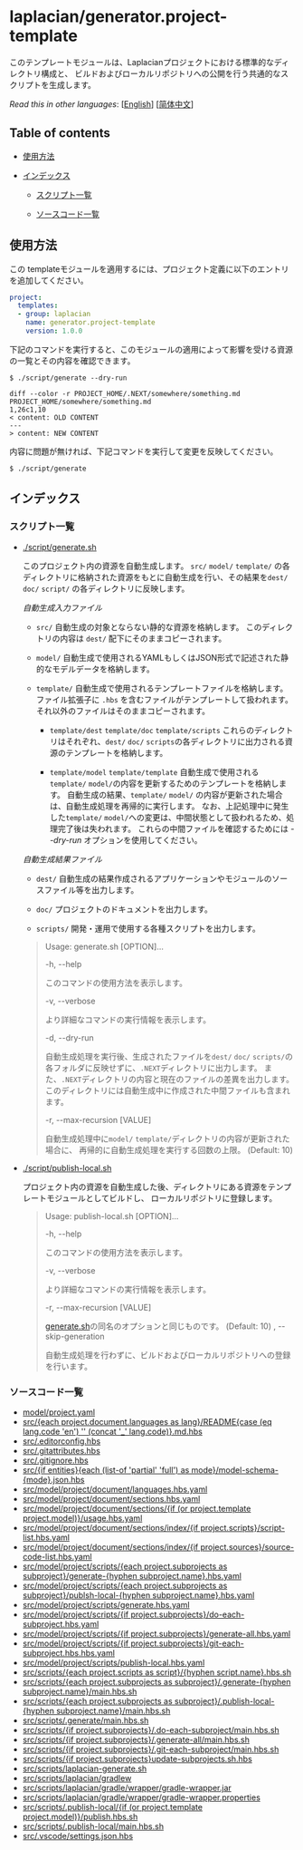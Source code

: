 <!-- @head-content@ -->
# laplacian/generator.project-template

このテンプレートモジュールは、Laplacianプロジェクトにおける標準的なディレクトリ構成と、
ビルドおよびローカルリポジトリへの公開を行う共通的なスクリプトを生成します。


*Read this in other languages*: [[English](README.md)] [[简体中文](README_zh.md)]
<!-- @head-content@ -->

<!-- @toc@ -->
## Table of contents
- [使用方法](#使用方法)

- [インデックス](#インデックス)

  * [スクリプト一覧](#スクリプト一覧)

  * [ソースコード一覧](#ソースコード一覧)



<!-- @toc@ -->

<!-- @main-content@ -->
## 使用方法

この templateモジュールを適用するには、プロジェクト定義に以下のエントリを追加してください。
```yaml
project:
  templates:
  - group: laplacian
    name: generator.project-template
    version: 1.0.0
```

下記のコマンドを実行すると、このモジュールの適用によって影響を受ける資源の一覧とその内容を確認できます。

```console
$ ./script/generate --dry-run

diff --color -r PROJECT_HOME/.NEXT/somewhere/something.md PROJECT_HOME/somewhere/something.md
1,26c1,10
< content: OLD CONTENT
---
> content: NEW CONTENT
```

内容に問題が無ければ、下記コマンドを実行して変更を反映してください。

```console
$ ./script/generate

```


## インデックス


### スクリプト一覧


- [./script/generate.sh](<./scripts/generate.sh>)

  このプロジェクト内の資源を自動生成します。
  `src/` `model/` `template/` の各ディレクトリに格納された資源をもとに自動生成を行い、その結果を`dest/` `doc/` `script/` の各ディレクトリに反映します。

  *自動生成入力ファイル*

  - `src/`
    自動生成の対象とならない静的な資源を格納します。
    このディレクトリの内容は `dest/` 配下にそのままコピーされます。

  - `model/`
    自動生成で使用されるYAMLもしくはJSON形式で記述された静的なモデルデータを格納します。

  - `template/`
    自動生成で使用されるテンプレートファイルを格納します。ファイル拡張子に `.hbs` を含むファイルがテンプレートして扱われます。
    それ以外のファイルはそのままコピーされます。

    - `template/dest` `template/doc` `template/scripts`
      これらのディレクトリはそれぞれ、`dest/` `doc/` `scripts`の各ディレクトリに出力される資源のテンプレートを格納します。

    - `template/model` `template/template`
      自動生成で使用される`template/` `model/`の内容を更新するためのテンプレートを格納します。
      自動生成の結果、`template/` `model/` の内容が更新された場合は、自動生成処理を再帰的に実行します。
      なお、上記処理中に発生した`template/` `model/`への変更は、中間状態として扱われるため、処理完了後は失われます。
      これらの中間ファイルを確認するためには *--dry-run* オプションを使用してください。

  *自動生成結果ファイル*

  - `dest/`
    自動生成の結果作成されるアプリケーションやモジュールのソースファイル等を出力します。

  - `doc/`
    プロジェクトのドキュメントを出力します。

  - `scripts/`
    開発・運用で使用する各種スクリプトを出力します。

  > Usage: generate.sh [OPTION]...
  >
  > -h, --help
  >
  >   このコマンドの使用方法を表示します。
  >   
  > -v, --verbose
  >
  >   より詳細なコマンドの実行情報を表示します。
  >   
  > -d, --dry-run
  >
  >   自動生成処理を実行後、生成されたファイルを`dest/` `doc/` `scripts/`の各フォルダに反映せずに、`.NEXT`ディレクトリに出力します。
  >   また、`.NEXT`ディレクトリの内容と現在のファイルの差異を出力します。
  >   このディレクトリには自動生成中に作成された中間ファイルも含まれます。
  >   
  > -r, --max-recursion [VALUE]
  >
  >   自動生成処理中に`model/` `template/`ディレクトリの内容が更新された場合に、
  >   再帰的に自動生成処理を実行する回数の上限。
  >    (Default: 10)
- [./script/publish-local.sh](<./scripts/publish-local.sh>)

  プロジェクト内の資源を自動生成した後、ディレクトリにある資源をテンプレートモジュールとしてビルドし、
  ローカルリポジトリに登録します。

  > Usage: publish-local.sh [OPTION]...
  >
  > -h, --help
  >
  >   このコマンドの使用方法を表示します。
  >   
  > -v, --verbose
  >
  >   より詳細なコマンドの実行情報を表示します。
  >   
  > -r, --max-recursion [VALUE]
  >
  >   [generate.sh](<./scripts/generate.sh>)の同名のオプションと同じものです。
  >    (Default: 10)
  > , --skip-generation
  >
  >   自動生成処理を行わずに、ビルドおよびローカルリポジトリへの登録を行います。
  >   
### ソースコード一覧


- [model/project.yaml](<./model/project.yaml>)
- [src/{each project.document.languages as lang}/README{case (eq lang.code 'en') '' (concat '_' lang.code)}.md.hbs](<./src/{each project.document.languages as lang}/README{case (eq lang.code 'en') '' (concat '_' lang.code)}.md.hbs>)
- [src/.editorconfig.hbs](<./src/.editorconfig.hbs>)
- [src/.gitattributes.hbs](<./src/.gitattributes.hbs>)
- [src/.gitignore.hbs](<./src/.gitignore.hbs>)
- [src/{if entities}{each (list-of 'partial' 'full') as mode}/model-schema-{mode}.json.hbs](<./src/{if entities}{each (list-of 'partial' 'full') as mode}/model-schema-{mode}.json.hbs>)
- [src/model/project/document/languages.hbs.yaml](<./src/model/project/document/languages.hbs.yaml>)
- [src/model/project/document/sections.hbs.yaml](<./src/model/project/document/sections.hbs.yaml>)
- [src/model/project/document/sections/{if (or project.template project.model)}/usage.hbs.yaml](<./src/model/project/document/sections/{if (or project.template project.model)}/usage.hbs.yaml>)
- [src/model/project/document/sections/index/{if project.scripts}/script-list.hbs.yaml](<./src/model/project/document/sections/index/{if project.scripts}/script-list.hbs.yaml>)
- [src/model/project/document/sections/index/{if project.sources}/source-code-list.hbs.yaml](<./src/model/project/document/sections/index/{if project.sources}/source-code-list.hbs.yaml>)
- [src/model/project/scripts/{each project.subprojects as subproject}/generate-{hyphen subproject.name}.hbs.yaml](<./src/model/project/scripts/{each project.subprojects as subproject}/generate-{hyphen subproject.name}.hbs.yaml>)
- [src/model/project/scripts/{each project.subprojects as subproject}/publsh-local-{hyphen subproject.name}.hbs.yaml](<./src/model/project/scripts/{each project.subprojects as subproject}/publsh-local-{hyphen subproject.name}.hbs.yaml>)
- [src/model/project/scripts/generate.hbs.yaml](<./src/model/project/scripts/generate.hbs.yaml>)
- [src/model/project/scripts/{if project.subprojects}/do-each-subproject.hbs.yaml](<./src/model/project/scripts/{if project.subprojects}/do-each-subproject.hbs.yaml>)
- [src/model/project/scripts/{if project.subprojects}/generate-all.hbs.yaml](<./src/model/project/scripts/{if project.subprojects}/generate-all.hbs.yaml>)
- [src/model/project/scripts/{if project.subprojects}/git-each-subproject.hbs.hbs.yaml](<./src/model/project/scripts/{if project.subprojects}/git-each-subproject.hbs.hbs.yaml>)
- [src/model/project/scripts/publish-local.hbs.yaml](<./src/model/project/scripts/publish-local.hbs.yaml>)
- [src/scripts/{each project.scripts as script}/{hyphen script.name}.hbs.sh](<./src/scripts/{each project.scripts as script}/{hyphen script.name}.hbs.sh>)
- [src/scripts/{each project.subprojects as subproject}/.generate-{hyphen subproject.name}/main.hbs.sh](<./src/scripts/{each project.subprojects as subproject}/.generate-{hyphen subproject.name}/main.hbs.sh>)
- [src/scripts/{each project.subprojects as subproject}/.publish-local-{hyphen subproject.name}/main.hbs.sh](<./src/scripts/{each project.subprojects as subproject}/.publish-local-{hyphen subproject.name}/main.hbs.sh>)
- [src/scripts/.generate/main.hbs.sh](<./src/scripts/.generate/main.hbs.sh>)
- [src/scripts/{if project.subprojects}/.do-each-subproject/main.hbs.sh](<./src/scripts/{if project.subprojects}/.do-each-subproject/main.hbs.sh>)
- [src/scripts/{if project.subprojects}/.generate-all/main.hbs.sh](<./src/scripts/{if project.subprojects}/.generate-all/main.hbs.sh>)
- [src/scripts/{if project.subprojects}/.git-each-subproject/main.hbs.sh](<./src/scripts/{if project.subprojects}/.git-each-subproject/main.hbs.sh>)
- [src/scripts/{if project.subprojects}update-subprojects.sh.hbs](<./src/scripts/{if project.subprojects}update-subprojects.sh.hbs>)
- [src/scripts/laplacian-generate.sh](<./src/scripts/laplacian-generate.sh>)
- [src/scripts/laplacian/gradlew](<./src/scripts/laplacian/gradlew>)
- [src/scripts/laplacian/gradle/wrapper/gradle-wrapper.jar](<./src/scripts/laplacian/gradle/wrapper/gradle-wrapper.jar>)
- [src/scripts/laplacian/gradle/wrapper/gradle-wrapper.properties](<./src/scripts/laplacian/gradle/wrapper/gradle-wrapper.properties>)
- [src/scripts/.publish-local/{if (or project.template project.model)}/publish.hbs.sh](<./src/scripts/.publish-local/{if (or project.template project.model)}/publish.hbs.sh>)
- [src/scripts/.publish-local/main.hbs.sh](<./src/scripts/.publish-local/main.hbs.sh>)
- [src/.vscode/settings.json.hbs](<./src/.vscode/settings.json.hbs>)


<!-- @main-content@ -->